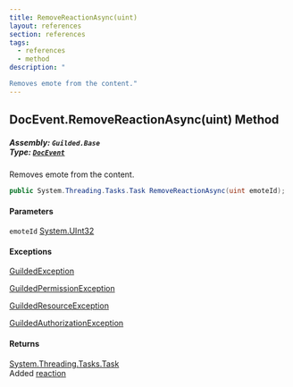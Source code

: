 ```yaml
---
title: RemoveReactionAsync(uint)
layout: references
section: references
tags:
  - references
  - method
description: "

Removes emote from the content."
---
```


## DocEvent.RemoveReactionAsync(uint) Method
##### **Assembly:** `Guilded.Base`<br/>**Type:** [`DocEvent`](DocEvent 'Guilded.Base.Events.DocEvent')

Removes emote from the content.

```csharp
public System.Threading.Tasks.Task RemoveReactionAsync(uint emoteId);
```
#### Parameters

<a name='Guilded.Base.Events.DocEvent.RemoveReactionAsync(uint).emoteId'></a>

`emoteId` [System.UInt32](https://docs.microsoft.com/en-us/dotnet/api/System.UInt32 'System.UInt32')

#### Exceptions

[GuildedException](GuildedException 'Guilded.Base.GuildedException')

[GuildedPermissionException](GuildedPermissionException 'Guilded.Base.GuildedPermissionException')

[GuildedResourceException](GuildedResourceException 'Guilded.Base.GuildedResourceException')

[GuildedAuthorizationException](GuildedAuthorizationException 'Guilded.Base.GuildedAuthorizationException')

#### Returns
[System.Threading.Tasks.Task](https://docs.microsoft.com/en-us/dotnet/api/System.Threading.Tasks.Task 'System.Threading.Tasks.Task')  
Added [reaction](Reaction 'Guilded.Base.Content.Reaction')
